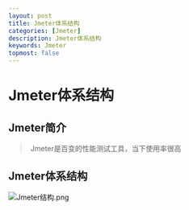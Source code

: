 ```yaml
---
layout: post
title: Jmeter体系结构
categories: [Jmeter]
description: Jmeter体系结构
keywords: Jmeter
topmost: false
---
```


# Jmeter体系结构

## Jmeter简介

> ​      Jmeter是百变的性能测试工具，当下使用率很高

## Jmeter体系结构

![Jmeter结构.png](https://i.loli.net/2020/09/25/AVNgQdGBas2tkJI.png)

